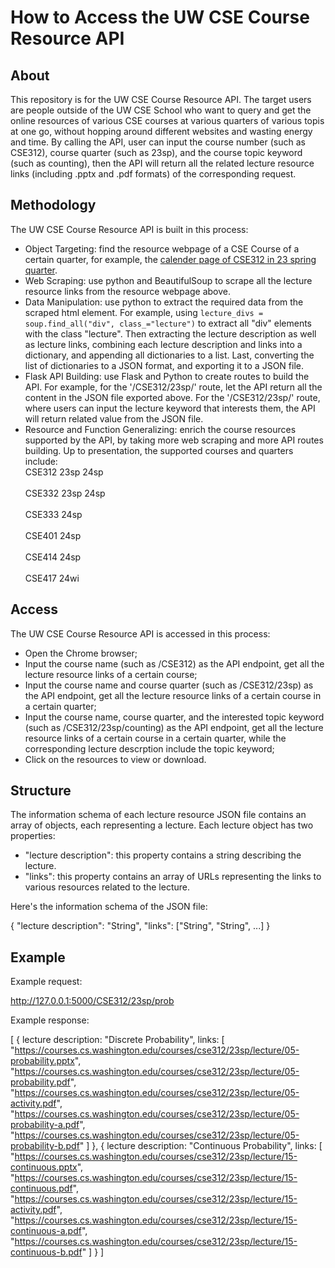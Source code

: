 # How to Access the UW CSE Course Resource API

## About

This repository is for the UW CSE Course Resource API. The target users are people outside of the UW CSE School who want to query and get the online resources of various CSE courses at various quarters of various topis at one go, without hopping around different websites and wasting energy and time. By calling the API, user can input the course number (such as CSE312), course quarter (such as 23sp), and the course topic keyword (such as counting), then the API will return all the related lecture resource links (including .pptx and .pdf formats) of the corresponding request.

## Methodology

The UW CSE Course Resource API is built in this process:

- Object Targeting: find the resource webpage of a CSE Course of a certain quarter, for example, the [calender page of CSE312 in 23 spring quarter](https://courses.cs.washington.edu/courses/cse312/23sp/calendar/calendar.html).
- Web Scraping: use python and BeautifulSoup to scrape all the lecture resource links from the resource webpage above.
- Data Manipulation: use python to extract the required data from the scraped html element. For example, using `lecture_divs = soup.find_all("div", class_="lecture")` to extract all "div" elements with the class "lecture". Then extracting the lecture description as well as lecture links, combining each lecture description and links into a dictionary, and appending all dictionaries to a list. Last, converting the list of dictionaries to a JSON format, and exporting it to a JSON file.
- Flask API Building: use Flask and Python to create routes to build the API. For example, for the '/CSE312/23sp/' route, let the API return all the content in the JSON file exported above. For the '/CSE312/23sp/<keyword>' route, where users can input the lecture keyword that interests them, the API will return related value from the JSON file.
- Resource and Function Generalizing: enrich the course resources supported by the API, by taking more web scraping and more API routes building. Up to presentation, the supported courses and quarters include:
  <br> CSE312 23sp 24sp<br>
  <br> CSE332 23sp 24sp<br>
  <br> CSE333 24sp<br>
  <br> CSE401 24sp<br>
  <br> CSE414 24sp<br>
  <br> CSE417 24wi<br>

## Access

The UW CSE Course Resource API is accessed in this process:

- Open the Chrome browser;
- Input the course name (such as /CSE312) as the API endpoint, get all the lecture resource links of a certain course;
- Input the course name and course quarter (such as /CSE312/23sp) as the API endpoint, get all the lecture resource links of a certain course in a certain quarter;
- Input the course name, course quarter, and the interested topic keyword (such as /CSE312/23sp/counting) as the API endpoint, get all the lecture resource links of a certain course in a certain quarter, while the corresponding lecture descrption include the topic keyword;
- Click on the resources to view or download.

## Structure

The information schema of each lecture resource JSON file contains an array of objects, each representing a lecture. Each lecture object has two properties:

- "lecture description": this property contains a string describing the lecture.
- "links": this property contains an array of URLs representing the links to various resources related to the lecture.

Here's the information schema of the JSON file:

{
"lecture description": "String",
"links": ["String", "String", ...]
}

## Example

Example request:

http://127.0.0.1:5000/CSE312/23sp/prob

Example response:

[
{
lecture description: "Discrete Probability",
links: [
"https://courses.cs.washington.edu/courses/cse312/23sp/lecture/05-probability.pptx",
"https://courses.cs.washington.edu/courses/cse312/23sp/lecture/05-probability.pdf",
"https://courses.cs.washington.edu/courses/cse312/23sp/lecture/05-activity.pdf",
"https://courses.cs.washington.edu/courses/cse312/23sp/lecture/05-probability-a.pdf",
"https://courses.cs.washington.edu/courses/cse312/23sp/lecture/05-probability-b.pdf"
]
},
{
lecture description: "Continuous Probability",
links: [
"https://courses.cs.washington.edu/courses/cse312/23sp/lecture/15-continuous.pptx",
"https://courses.cs.washington.edu/courses/cse312/23sp/lecture/15-continuous.pdf",
"https://courses.cs.washington.edu/courses/cse312/23sp/lecture/15-activity.pdf",
"https://courses.cs.washington.edu/courses/cse312/23sp/lecture/15-continuous-a.pdf",
"https://courses.cs.washington.edu/courses/cse312/23sp/lecture/15-continuous-b.pdf"
]
}
]
